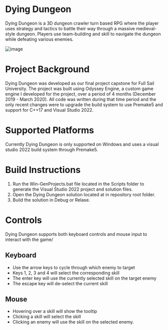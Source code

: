 # Dying Dungeon
Dying Dungeon is a 3D dungeon crawler turn based RPG where the player uses strategy and tactics to battle their way through a massive medieval-style dungeon. Players use team-building and skill to navigate the dungeon while defeating various enemies.

![image](https://github.com/user-attachments/assets/3d60a0e6-da0b-4fe8-991a-f46d57006557)

# Project Background
Dying Dungeon was developed as our final project capstone for Full Sail University. The project was built using Odyssey Engine, a custom game engine I developed for the project, over a period of 4 months (December 2019 - March 2020). All code was written during that time period and the only recent changes were to upgrade the build system to use Premake5 and support for C++17 and Visual Studio 2022.

# Supported Platforms
Currently Dying Dungeon is only supported on Windows and uses a visual studio 2022 build system through Premake5.

# Build Instructions
1. Run the Win-GenProjects.bat file located in the Scripts folder to generate the Visual Studio 2022 project and solution files.
2. Open the Dying Dungeon solution located at in repository root folder.
3. Build the solution in Debug or Relase.

# Controls
Dying Dungeon supports both keyboard controls and mouse input to interact with the game/

## Keyboard
* Use the arrow keys to cycle through which enemy to target
* Keys 1, 2, 3 and 4 will select the corresponding skill
* The enter key will use the currently selected skill on the target enemy
* The escape key will de-select the current skill

## Mouse
* Hovering over a skill will show the tooltip
* Clicking a skill will select the skill
* Clicking an enemy will use the skill on the selected enemy.
